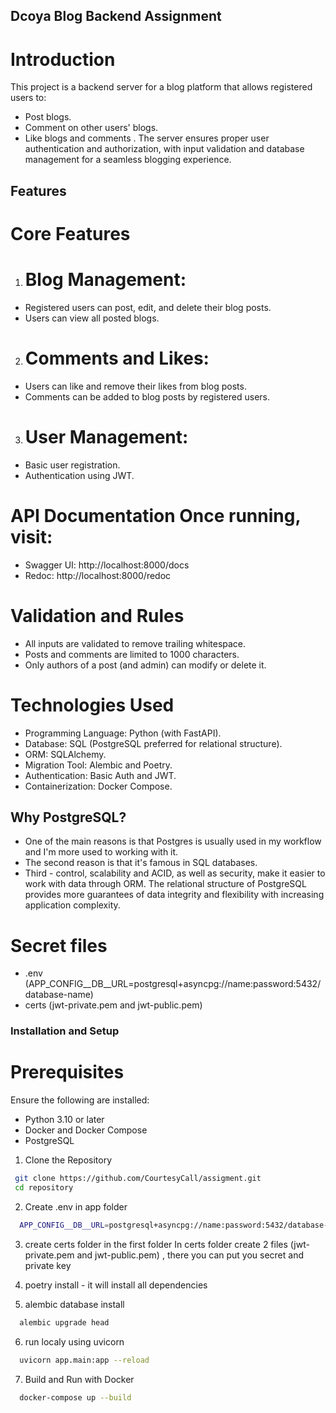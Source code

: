 ## Dcoya Blog Backend Assignment
# Introduction
This project is a backend server for a blog platform that allows registered users to:

- Post blogs.
- Comment on other users' blogs.
- Like blogs and comments .
The server ensures proper user authentication and authorization, with input validation and database management for a seamless blogging experience.

## Features
# Core Features
1. # Blog Management:

- Registered users can post, edit, and delete their blog posts.
- Users can view all posted blogs.
2. # Comments and Likes:

- Users can like and remove their likes from blog posts.
- Comments can be added to blog posts by registered users.
3. # User Management:

- Basic user registration.
- Authentication using JWT.

# API Documentation Once running, visit:
- Swagger UI: http://localhost:8000/docs
- Redoc: http://localhost:8000/redoc

# Validation and Rules
- All inputs are validated to remove trailing whitespace.
- Posts and comments are limited to 1000 characters.
- Only authors of a post (and admin) can modify or delete it.

# Technologies Used
- Programming Language: Python (with FastAPI).
- Database: SQL (PostgreSQL preferred for relational structure).
- ORM: SQLAlchemy.
- Migration Tool: Alembic and Poetry.
- Authentication: Basic Auth and JWT.
- Containerization: Docker Compose.

## Why PostgreSQL?
- One of the main reasons is that Postgres is usually used in my workflow and I'm more used to working with it.
- The second reason is that it's famous in SQL databases.
- Third - control, scalability and ACID, as well as security, make it easier to work with data through ORM. The relational structure of PostgreSQL provides more guarantees of data integrity and flexibility with increasing application complexity.

# Secret files
- .env (APP_CONFIG__DB__URL=postgresql+asyncpg://name:password:5432/database-name)
- certs (jwt-private.pem and jwt-public.pem)


### Installation and Setup
# Prerequisites
Ensure the following are installed:

- Python 3.10 or later
- Docker and Docker Compose
- PostgreSQL

1. Clone the Repository
  ```bash
   git clone https://github.com/CourtesyCall/assigment.git
   cd repository
```
2. Create .env in app folder
```bash
  APP_CONFIG__DB__URL=postgresql+asyncpg://name:password:5432/database-name
```

3. create certs folder in the first folder 
In certs folder create 2 files (jwt-private.pem and jwt-public.pem) , there you can put you secret and private key

4. poetry install - it will install all dependencies
5. alembic database install
```bash
  alembic upgrade head
```
6. run localy using uvicorn
```bash
  uvicorn app.main:app --reload
```
7. Build and Run with Docker
```bash
  docker-compose up --build
```
